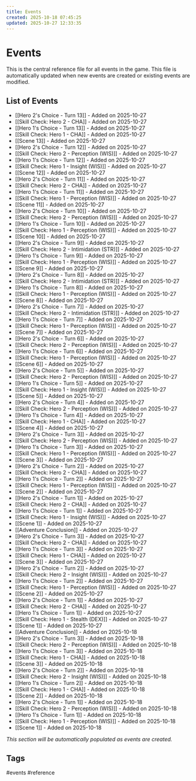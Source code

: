 ```yaml
---
title: Events
created: 2025-10-18 07:45:25
updated: 2025-10-27 12:33:35
---
```


# Events

This is the central reference file for all events in the game. This file is automatically updated when new events are created or existing events are modified.

## List of Events
- [[Hero 2's Choice - Turn 13]] - Added on 2025-10-27
- [[Skill Check: Hero 2 - CHA]] - Added on 2025-10-27
- [[Hero 1's Choice - Turn 13]] - Added on 2025-10-27
- [[Skill Check: Hero 1 - CHA]] - Added on 2025-10-27
- [[Scene 13]] - Added on 2025-10-27
- [[Hero 2's Choice - Turn 12]] - Added on 2025-10-27
- [[Skill Check: Hero 2 - Perception (WIS)]] - Added on 2025-10-27
- [[Hero 1's Choice - Turn 12]] - Added on 2025-10-27
- [[Skill Check: Hero 1 - Insight (WIS)]] - Added on 2025-10-27
- [[Scene 12]] - Added on 2025-10-27
- [[Hero 2's Choice - Turn 11]] - Added on 2025-10-27
- [[Skill Check: Hero 2 - CHA]] - Added on 2025-10-27
- [[Hero 1's Choice - Turn 11]] - Added on 2025-10-27
- [[Skill Check: Hero 1 - Perception (WIS)]] - Added on 2025-10-27
- [[Scene 11]] - Added on 2025-10-27
- [[Hero 2's Choice - Turn 10]] - Added on 2025-10-27
- [[Skill Check: Hero 2 - Perception (WIS)]] - Added on 2025-10-27
- [[Hero 1's Choice - Turn 10]] - Added on 2025-10-27
- [[Skill Check: Hero 1 - Perception (WIS)]] - Added on 2025-10-27
- [[Scene 10]] - Added on 2025-10-27
- [[Hero 2's Choice - Turn 9]] - Added on 2025-10-27
- [[Skill Check: Hero 2 - Intimidation (STR)]] - Added on 2025-10-27
- [[Hero 1's Choice - Turn 9]] - Added on 2025-10-27
- [[Skill Check: Hero 1 - Perception (WIS)]] - Added on 2025-10-27
- [[Scene 9]] - Added on 2025-10-27
- [[Hero 2's Choice - Turn 8]] - Added on 2025-10-27
- [[Skill Check: Hero 2 - Intimidation (STR)]] - Added on 2025-10-27
- [[Hero 1's Choice - Turn 8]] - Added on 2025-10-27
- [[Skill Check: Hero 1 - Perception (WIS)]] - Added on 2025-10-27
- [[Scene 8]] - Added on 2025-10-27
- [[Hero 2's Choice - Turn 7]] - Added on 2025-10-27
- [[Skill Check: Hero 2 - Intimidation (STR)]] - Added on 2025-10-27
- [[Hero 1's Choice - Turn 7]] - Added on 2025-10-27
- [[Skill Check: Hero 1 - Perception (WIS)]] - Added on 2025-10-27
- [[Scene 7]] - Added on 2025-10-27
- [[Hero 2's Choice - Turn 6]] - Added on 2025-10-27
- [[Skill Check: Hero 2 - Perception (WIS)]] - Added on 2025-10-27
- [[Hero 1's Choice - Turn 6]] - Added on 2025-10-27
- [[Skill Check: Hero 1 - Perception (WIS)]] - Added on 2025-10-27
- [[Scene 6]] - Added on 2025-10-27
- [[Hero 2's Choice - Turn 5]] - Added on 2025-10-27
- [[Skill Check: Hero 2 - Perception (WIS)]] - Added on 2025-10-27
- [[Hero 1's Choice - Turn 5]] - Added on 2025-10-27
- [[Skill Check: Hero 1 - Insight (WIS)]] - Added on 2025-10-27
- [[Scene 5]] - Added on 2025-10-27
- [[Hero 2's Choice - Turn 4]] - Added on 2025-10-27
- [[Skill Check: Hero 2 - Perception (WIS)]] - Added on 2025-10-27
- [[Hero 1's Choice - Turn 4]] - Added on 2025-10-27
- [[Skill Check: Hero 1 - CHA]] - Added on 2025-10-27
- [[Scene 4]] - Added on 2025-10-27
- [[Hero 2's Choice - Turn 3]] - Added on 2025-10-27
- [[Skill Check: Hero 2 - Perception (WIS)]] - Added on 2025-10-27
- [[Hero 1's Choice - Turn 3]] - Added on 2025-10-27
- [[Skill Check: Hero 1 - Perception (WIS)]] - Added on 2025-10-27
- [[Scene 3]] - Added on 2025-10-27
- [[Hero 2's Choice - Turn 2]] - Added on 2025-10-27
- [[Skill Check: Hero 2 - CHA]] - Added on 2025-10-27
- [[Hero 1's Choice - Turn 2]] - Added on 2025-10-27
- [[Skill Check: Hero 1 - Perception (WIS)]] - Added on 2025-10-27
- [[Scene 2]] - Added on 2025-10-27
- [[Hero 2's Choice - Turn 1]] - Added on 2025-10-27
- [[Skill Check: Hero 2 - CHA]] - Added on 2025-10-27
- [[Hero 1's Choice - Turn 1]] - Added on 2025-10-27
- [[Skill Check: Hero 1 - Insight (WIS)]] - Added on 2025-10-27
- [[Scene 1]] - Added on 2025-10-27
- [[Adventure Conclusion]] - Added on 2025-10-27
- [[Hero 2's Choice - Turn 3]] - Added on 2025-10-27
- [[Skill Check: Hero 2 - CHA]] - Added on 2025-10-27
- [[Hero 1's Choice - Turn 3]] - Added on 2025-10-27
- [[Skill Check: Hero 1 - CHA]] - Added on 2025-10-27
- [[Scene 3]] - Added on 2025-10-27
- [[Hero 2's Choice - Turn 2]] - Added on 2025-10-27
- [[Skill Check: Hero 2 - Insight (WIS)]] - Added on 2025-10-27
- [[Hero 1's Choice - Turn 2]] - Added on 2025-10-27
- [[Skill Check: Hero 1 - Perception (WIS)]] - Added on 2025-10-27
- [[Scene 2]] - Added on 2025-10-27
- [[Hero 2's Choice - Turn 1]] - Added on 2025-10-27
- [[Skill Check: Hero 2 - CHA]] - Added on 2025-10-27
- [[Hero 1's Choice - Turn 1]] - Added on 2025-10-27
- [[Skill Check: Hero 1 - Stealth (DEX)]] - Added on 2025-10-27
- [[Scene 1]] - Added on 2025-10-27
- [[Adventure Conclusion]] - Added on 2025-10-18
- [[Hero 2's Choice - Turn 3]] - Added on 2025-10-18
- [[Skill Check: Hero 2 - Perception (WIS)]] - Added on 2025-10-18
- [[Hero 1's Choice - Turn 3]] - Added on 2025-10-18
- [[Skill Check: Hero 1 - CHA]] - Added on 2025-10-18
- [[Scene 3]] - Added on 2025-10-18
- [[Hero 2's Choice - Turn 2]] - Added on 2025-10-18
- [[Skill Check: Hero 2 - Insight (WIS)]] - Added on 2025-10-18
- [[Hero 1's Choice - Turn 2]] - Added on 2025-10-18
- [[Skill Check: Hero 1 - CHA]] - Added on 2025-10-18
- [[Scene 2]] - Added on 2025-10-18
- [[Hero 2's Choice - Turn 1]] - Added on 2025-10-18
- [[Skill Check: Hero 2 - Perception (WIS)]] - Added on 2025-10-18
- [[Hero 1's Choice - Turn 1]] - Added on 2025-10-18
- [[Skill Check: Hero 1 - Perception (WIS)]] - Added on 2025-10-18
- [[Scene 1]] - Added on 2025-10-18

*This section will be automatically populated as events are created.*

## Tags
#events #reference
